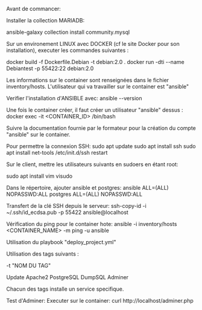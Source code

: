 Avant de commancer:

Installer la collection MARIADB:

ansible-galaxy collection install community.mysql

Sur un environement LINUX avec DOCKER (cf le site Docker pour son installation), executer les commandes suivantes :

docker build -f Dockerfile.Debian -t debian:2.0 .
docker run -dti --name Debiantest -p 55422:22 debian:2.0

Les informations sur le container sont renseignées dans le fichier inventory/hosts.
L'utilisateur qui va travailler sur le container est "ansible"

Verifier l'installation d'ANSIBLE avec:
ansible --version

Une fois le container créer, il faut créer un utilisateur "ansible" dessus :
docker exec -it <CONTAINER_ID> /bin/bash

Suivre la documentation fournie par le formateur pour la création du compte "ansible" sur le container.

Pour permettre la connexion SSH:
sudo apt update
sudo apt install ssh
sudo apt install net-tools
/etc/init.d/ssh restart

Sur le client, mettre les utilisateurs suivants en sudoers en étant root:

sudo apt install vim
visudo

Dans le répertoire, ajouter ansible et postgres:
ansible ALL=(ALL) NOPASSWD:ALL
postgres ALL=(ALL) NOPASSWD:ALL


Transfert de la clé SSH depuis le serveur:
ssh-copy-id -i ~/.ssh/id_ecdsa.pub -p 55422 ansible@localhost

Vérification du ping pour le container hote:
ansible -i inventory/hosts <CONTAINER_NAME> -m ping -u ansible


Utilisation du playbook "deploy_project.yml"

Utilisation des tags suivants : 

-t "NOM DU TAG"

Update
Apache2
PostgreSQL
DumpSQL
Adminer

Chacun des tags installe un service specifique.



Test d'Adminer:
Executer sur le container: curl http://localhost/adminer.php
